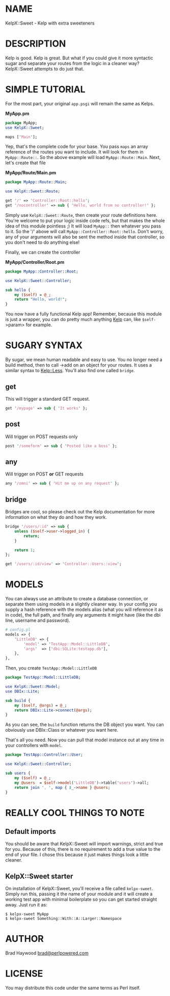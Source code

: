 # NAME

KelpX::Sweet - Kelp with extra sweeteners

# DESCRIPTION

Kelp is good. Kelp is great. But what if you could give it more syntactic sugar and separate your routes from the logic in a cleaner way? KelpX::Sweet attempts to do just that.

# SIMPLE TUTORIAL

For the most part, your original `app.psgi` will remain the same as Kelps.

**MyApp.pm**

```perl
package MyApp;
use KelpX::Sweet;

maps ['Main'];
```

Yep, that's the complete code for your base. You pass `maps` an array reference of the routes you want to include. 
It will look for them in `MyApp::Route::`. So the above example will load `MyApp::Route::Main`.
Next, let's create that file

**MyApp/Route/Main.pm**

```perl
package MyApp::Route::Main;

use KelpX::Sweet::Route;

get '/' => 'Controller::Root::hello';
get '/nocontroller' => sub { 'Hello, world from no controller!' };
```

Simply use `KelpX::Sweet::Route`, then create your route definitions here. You're welcome to put your logic inside code refs, 
but that makes the whole idea of this module pointless ;) 
It will load `MyApp::` then whatever you pass to it. So the '/' above will call `MyApp::Controller::Root::hello`. Don't worry, 
any of your arguments will also be sent the method inside that controller, so you don't need to do anything else!

Finally, we can create the controller

**MyApp/Controller/Root.pm**

```perl
package MyApp::Controller::Root;

use KelpX::Sweet::Controller;

sub hello {
    my ($self) = @_;
    return "Hello, world!";
}
```

You now have a fully functional Kelp app! Remember, because this module is just a wrapper, you can do pretty much anything [Kelp](https://metacpan.org/pod/Kelp) 
can, like `$self-`>param> for example.

# SUGARY SYNTAX

By sugar, we mean human readable and easy to use. You no longer need a build method, then to call ->add on an object for your 
routes. It uses a similar syntax to [Kelp::Less](https://metacpan.org/pod/Kelp::Less). You'll also find one called `bridge`.

## get

This will trigger a standard GET request.

```perl
get '/mypage' => sub { 'It works' };
```

## post

Will trigger on POST requests only

```perl
post '/someform' => sub { 'Posted like a boss' };
```

## any

Will trigger on POST **or** GET requests

```perl
any '/omni' => sub { 'Hit me up on any request' };
```

## bridge

Bridges are cool, so please check out the Kelp documentation for more information on what they do and how they work.

```perl
bridge '/users/:id' => sub {
    unless ($self->user->logged_in) {
        return;
    }

    return 1;
};

get '/users/:id/view' => 'Controller::Users::view';
```

# MODELS

You can always use an attribute to create a database connection, or separate them using models in a slightly cleaner way.
In your config you supply a hash reference with the models alias (what you will reference it as in code), the full path, and finally any 
arguments it might have (like the dbi line, username and password).

```perl
# config.pl
models => {
    'LittleDB' => {
        'model' => 'TestApp::Model::LittleDB',
        'args'  => ['dbi:SQLite:testapp.db'],
    },
},
```

Then, you create `TestApp::Model::LittleDB`

```perl
package TestApp::Model::LittleDB;

use KelpX::Sweet::Model;
use DBIx::Lite;

sub build {
    my ($self, @args) = @_;
    return DBIx::Lite->connect(@args);
}
```

As you can see, the `build` function returns the DB object you want. You can obviously use DBIx::Class or whatever you want here.

That's all you need. Now you can pull that model instance out at any time in your controllers with `model`.

```perl
package TestApp::Controller::User;

use KelpX::Sweet::Controller;

sub users {
    my ($self) = @_;
    my @users  = $self->model('LittleDB')->table('users')->all;
    return join ', ', map { $_->name } @users;
}
```

# REALLY COOL THINGS TO NOTE

## Default imports

You should be aware that KelpX::Sweet will import warnings, strict and true for you. Because of this, there is no requirement to 
add a true value to the end of your file. I chose this because it just makes things look a little cleaner.

## KelpX::Sweet starter

On installation of KelpX::Sweet, you'll receive a file called `kelpx-sweet`. Simply run this, passing it the name of your module 
and it will create a working test app with minimal boilerplate so you can get started straight away. Just run it as:

```
$ kelpx-sweet MyApp
$ kelpx-sweet Something::With::A::Larger::Namespace
```

# AUTHOR

Brad Haywood <brad@perlpowered.com>

# LICENSE

You may distribute this code under the same terms as Perl itself.
